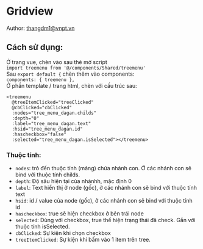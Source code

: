 # Gridview
Author: thangdm1@vnpt.vn

## Cách sử dụng:
Ở trang vue, chèn vào sau thẻ mở script  
`import treemenu from '@/components/Shared/treemenu'`  
Sau `export default {` chèn thêm vào components:  
`components: { treemenu },`  
Ở phần template / trang html, chèn với cấu trúc sau:  
```
<treemenu 
  @treeItemClicked="treeClicked"
  @cbClicked="cbClicked"
  :nodes="tree_menu_dagan.childs" 
  :depth="0"   
  :label="tree_menu_dagan.text"
  :hsid="tree_menu_dagan.id"
  :hascheckbox="false"
  :selected="tree_menu_dagan.isSelected"></treemenu>
```

### Thuộc tính:
- `nodes`: trỏ  đến  thuộc  tính  (mảng) chứa  nhánh  con. Ở  các  nhánh  con  sẽ  bind  với  thuộc  tính  childs.
- `depth`: Độ  sâu  hiện  tại  của  nhánhh, mặc  định  0
- `label`: Text  hiển  thị  ở  node  (gốc), ở các  nhánh  con  sẽ  bind  với  thuộc  tính  text  
- `hsid`: id  / value  của  node  (gốc), ở  các  nhánh  con  sẽ  bind  với  thuộc  tính  id  
- `hascheckbox`: true  sẽ  hiện  checkbox ở  bên  trái  node 
- `selected`: Dùng  với  checkbox, true  thể  hiện  trạng  thái  đã  check. Gắn  với  thuộc  tính  isSelected.
- `cbClicked`: Sự kiện khi chọn checkbox
- `treeItemClicked`: Sự kiện khi bấm vào 1 item trên tree.